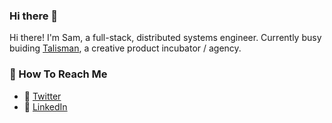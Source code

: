 ### Hi there 👋

Hi there! I'm Sam, a full-stack, distributed systems engineer. Currently busy buiding [Talisman](https://github.com/talismanco), a creative product incubator / agency.

### 📧 How To Reach Me
- 🐣 [Twitter](https://twitter.com/samcraigdev)
- 💼 [LinkedIn](https://www.linkedin.com/in/samcraigdev/)
